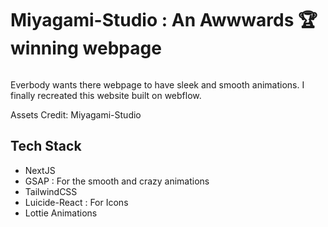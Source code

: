 <h1>Miyagami-Studio : An Awwwards 🏆 winning webpage</h1>
<img src="https://assets.awwwards.com/awards/submissions/2025/01/679a343e21c5d760316797.jpg" alt=""/>
<p>Everbody wants there webpage to have sleek and smooth animations. I finally recreated this website built on webflow.</p>
<p>Assets Credit: Miyagami-Studio</p>
<h2>Tech Stack</h2>
<ul>
  <li>NextJS</li>
  <li>GSAP : For the smooth and crazy animations</li>
  <li>TailwindCSS</li>
  <li>Luicide-React : For Icons</li>
  <li>Lottie Animations</li>
</ul>
